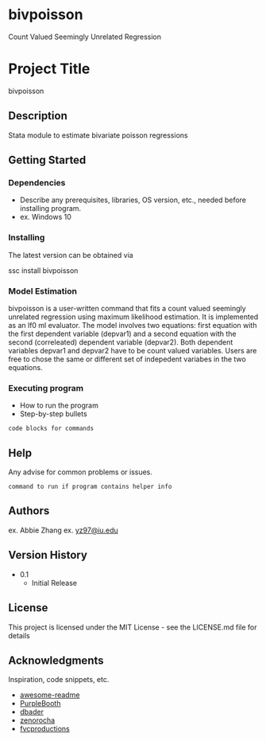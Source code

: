 # bivpoisson
Count Valued Seemingly Unrelated Regression 
# Project Title

bivpoisson

## Description

Stata module to estimate bivariate poisson regressions

## Getting Started

### Dependencies

* Describe any prerequisites, libraries, OS version, etc., needed before installing program.
* ex. Windows 10

### Installing

The latest version can be obtained via

ssc install bivpoisson

### Model Estimation
bivpoisson is a user-written command that fits a count valued seemingly unrelated regression using maximum likelihood estimation. It is implemented as an lf0 ml evaluator. The model involves two equations: first equation with the first dependent variable (depvar1) and a second equation with the second (correleated) dependent variable (depvar2). Both dependent variables depvar1 and depvar2 have to be count valued variables. Users are free to chose the same or different set of indepedent variabes in the two equations.


### Executing program

* How to run the program
* Step-by-step bullets
```
code blocks for commands
```

## Help

Any advise for common problems or issues.
```
command to run if program contains helper info
```

## Authors

ex. Abbie Zhang 
ex. yz97@iu.edu

## Version History

* 0.1
    * Initial Release

## License

This project is licensed under the MIT License - see the LICENSE.md file for details

## Acknowledgments

Inspiration, code snippets, etc.
* [awesome-readme](https://github.com/matiassingers/awesome-readme)
* [PurpleBooth](https://gist.github.com/PurpleBooth/109311bb0361f32d87a2)
* [dbader](https://github.com/dbader/readme-template)
* [zenorocha](https://gist.github.com/zenorocha/4526327)
* [fvcproductions](https://gist.github.com/fvcproductions/1bfc2d4aecb01a834b46)
